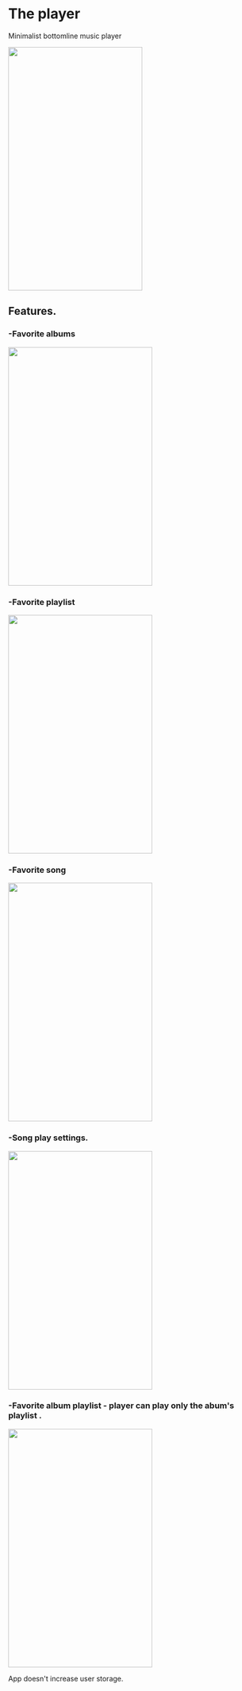 #  The player
Minimalist bottomline music player

<img src="https://user-images.githubusercontent.com/47230931/71901905-9b985400-3169-11ea-84d7-47006e55201d.gif" width="270" height="490" />


## Features.


### -Favorite albums


<img src="https://user-images.githubusercontent.com/47230931/71779088-5afbd780-2fbd-11ea-90b0-0546119cf0cd.png" width="290" height="480" />


### -Favorite playlist

<img src="https://user-images.githubusercontent.com/47230931/71783965-b5655a00-2ff6-11ea-88a7-3ea21889bb7b.png" width="290" height="480" />

### -Favorite song

<img src="https://user-images.githubusercontent.com/47230931/71784006-37ee1980-2ff7-11ea-82df-be1a6cbbe19b.png" width="290" height="480" />


### -Song play settings.

<img src="https://user-images.githubusercontent.com/47230931/71778553-2e918c80-2fb8-11ea-850f-504beb8fbef4.png" width="290" height="480" />

### -Favorite album playlist - player can play only the abum's playlist .

<img src="https://user-images.githubusercontent.com/47230931/71778555-32bdaa00-2fb8-11ea-924e-53ba528dd541.png" width="290" height="480" />

App doesn't increase user storage.



